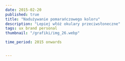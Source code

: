 ```yaml
---
date: 2015-02-20
published: true
title: "Nadużywanie pomarańczowego koloru"
description: "Lepiej włóż okulary przeciwsłoneczne"
tags: ux brand personal
thumbnail: "/grafiki/img_26.webp"

time_period: 2015 onwards


---
```

